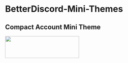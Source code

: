 # BetterDiscord-Mini-Themes

<h2>Compact Account Mini Theme</h2>
<img src="https://a.pomf.cat/twppab.gif" width="240" height="72">
